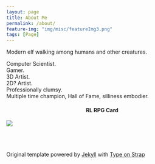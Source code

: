 ```yaml
---
layout: page
title: About Me
permalink: /about/
feature-img: "img/misc/featureImg3.png"
tags: [Page]
---
```


Modern elf walking among humans and other creatures.

Computer Scientist. <br />
Gamer. <br />
3D Artist. <br />
2D? Artist. <br />
Professionally clumsy. <br />
Multiple time champion, Hall of Fame, silliness embodier. <br />


<h4 style="text-align:center">RL RPG Card</h4>

<div class="custom-image-container-centered">
  <img src="/ElfyLab/img/misc/rpgCard.png" max-height="400px">
</div>


<br><br><br> 
Original template powered by <a href="https://jekyllrb.com/">Jekyll</a> with <a href="https://github.com/sylhare/Type-on-Strap">Type on Strap</a>

